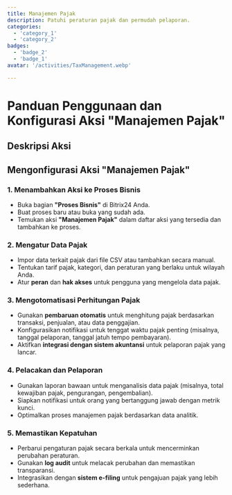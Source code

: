 ```yaml
---
title: Manajemen Pajak
description: Patuhi peraturan pajak dan permudah pelaporan.
categories: 
  - 'category_1'
  - 'category_2'
badges: 
  - 'badge_2'
  - 'badge_1'
avatar: '/activities/TaxManagement.webp'

---
```

# Panduan Penggunaan dan Konfigurasi Aksi "Manajemen Pajak"

## Deskripsi Aksi

## **Mengonfigurasi Aksi "Manajemen Pajak"**

### 1. Menambahkan Aksi ke Proses Bisnis
- Buka bagian **"Proses Bisnis"** di Bitrix24 Anda.
- Buat proses baru atau buka yang sudah ada.
- Temukan aksi **"Manajemen Pajak"** dalam daftar aksi yang tersedia dan tambahkan ke proses.

### 2. Mengatur Data Pajak
- Impor data terkait pajak dari file CSV atau tambahkan secara manual.
- Tentukan tarif pajak, kategori, dan peraturan yang berlaku untuk wilayah Anda.
- Atur **peran** dan **hak akses** untuk pengguna yang mengelola data pajak.

### 3. Mengotomatisasi Perhitungan Pajak
- Gunakan **pembaruan otomatis** untuk menghitung pajak berdasarkan transaksi, penjualan, atau data penggajian.
- Konfigurasikan notifikasi untuk tenggat waktu pajak penting (misalnya, tanggal pelaporan, tanggal jatuh tempo pembayaran).
- Aktifkan **integrasi dengan sistem akuntansi** untuk pelaporan pajak yang lancar.

### 4. Pelacakan dan Pelaporan
- Gunakan laporan bawaan untuk menganalisis data pajak (misalnya, total kewajiban pajak, pengurangan, pengembalian).
- Siapkan notifikasi untuk orang yang bertanggung jawab dengan metrik kunci.
- Optimalkan proses manajemen pajak berdasarkan data analitik.

### 5. Memastikan Kepatuhan
- Perbarui pengaturan pajak secara berkala untuk mencerminkan perubahan peraturan.
- Gunakan **log audit** untuk melacak perubahan dan memastikan transparansi.
- Integrasikan dengan **sistem e-filing** untuk pengajuan pajak yang lebih sederhana.